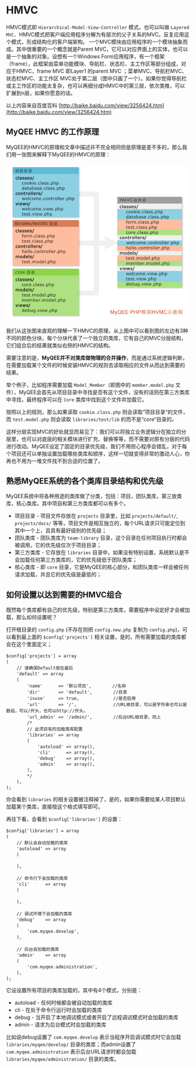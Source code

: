 # HMVC

HMVC模式即 `Hierarchical-Model-View-Controller` 模式，也可以叫做 `Layered MVC`．HMVC模式把客户端应用程序分解为有层次的父子关系的MVC。反复应用这个模式，形成结构化的客户端架构。
一个MVC模块由应用程序的一个模块抽象而成。其中很重要的一个概念就是Parent MVC，它可以对应界面上的实体，也可以是一个抽象的对象。设想有一个Windows Form应用程序，有一个框架（frame），此框架由菜单功能模块、导航栏、状态栏、主工作区等部分组成，对应于HMVC，frame MVC 即Layer1 的parent MVC ；菜单MVC、导航栏MVC、状态栏MVC、主工作区 MVC处于第二层（图中只画了一个）。如果你觉得导航栏或主工作区的功能太复杂，也可以再细分成HMVC中的第三层，依次类推，可以扩展到n层，如果你愿意的话。

以上内容来自百度百科 [http://baike.baidu.com/view/3256424.htm](http://baike.baidu.com/view/3256424.htm) 

## MyQEE HMVC 的工作原理

MyQEE的HMVC的原理和文章中描述并不完全相同但是原理是差不多的，那么我们用一张图来解释下MyQEE的HMVC的原理：

![MyQEE HMVC](../../html/assets/images/hmvc.png)

我们从这张图来直观的理解一下HMVC的原理，从上图中可以看到图的左边有3种不同的颜色分块，每个分块代表了一个独立的类库，它有自己的MVC分层结构，它们组合后的结果就类似右侧的HMVC的结构。

需要注意的是，**MyQEE并不对类库做物理的合并操作**，而是通过系统逻辑判断，在需要加载某个文件的时候安装HMVC的规则去读取相应的文件从而达到需要的结果。

举个例子，比如程序需要加载 `Model_Member`（即图中的 `member.model.php` 文件），MyQEE会首先从项目目录中寻找是否有这个文件，没有的话则在第三方类库中寻找，最终程序可以在 `Core` 类库中找到这个文件并加载它。

按照以上的规则，那么如果读取 `cookie.class.php` 则会读取“项目目录“的文件，而 `test.model.php` 则会读取 `libraries/test/lib` 的而不是“core“目录的。

这样分层实现MVC的好处就显而易见了：我们可以将独立业务逻辑分在独立的分层里，也可以对底层的相关模块进行扩充、替换等等，而不需要对原有分层的代码进行改动。MyQEE设定了固定的目录优先级，我们不用担心程序会错乱，对于每个项目还可以单独设置加载哪些类库和顺序，这样一切就变得非常的激动人心，你再也不用为一堆文件找不到合适的位置了。


## 熟悉MyQEE系统的各个类库目录结构和优先级

MyQEE系统中将各种用途的类库做了分类，包括：项目，团队类库，第三放类库，核心类库。其中项目和第三方类库都可以有多个。

* 项目目录 - 项目文件存放在 `projects` 目录里，比如 `projects/default/`, `projects/docs/` 等等，项目文件是相互独立的，每个URL请求只可能定位到其中一个上，且具有最好级别的优先级；
* 团队类库 - 团队类库为 `team-library` 目录，这个目录在任何项目执行时都会被调用，它的优先级仅次于项目目录；
* 第三方类库 - 它存放在 `libraries` 目录中，如果没有特别设置，系统默认是不会加载任何第三方类库的，它的优先级低于团队类库；
* 核心类库 - 即 `core` 目录，它是MyQEE的核心部分，和团队类库一样会被任何请求加载，并且它的优先级是最低的；


## 如何设置以达到需要的HMVC组合

既然每个类库都有自己的优先级，特别是第三方类库，需要程序中设定好才会被加载，那么如何设置呢？

打开根目录的 `config.php` (不存在则把 `config.new.php` 复制为 `config.php`)，可以看到最上面的 `$config['projects']` 相关设置，是的，所有需要加载的类库都会在这个里面定义；

    $config['projects'] = array
    (
        // 请确保Default放在最后
        'default' => array
        (
            'name'      => '默认项目',        //名称
            'dir'       => 'default',        //目录
            'isuse'     => true,             //是否启用
            'url'       => '/',              //URL根目录，可以是字符串也可以是数组，可以/开头，也可以http://开头。
            'url_admin' => '/admin/',        //后台URL根目录，同上
            /*
            // 此项目有的加载类库配置
            'libraries' => array
            (
                'autoload' => array(),
                'cli'      => array(),
                'debug'    => array(),
                'admin'    => array(),
            ),
            */
        ),
    );
    
你会看到 `libraries` 的相关设置被注释掉了，是的，如果你需要给某人项目默认加载某个类库，直接按这个格式填写即可。

再往下看，会看到 `$config['libraries']` 的设置：

    $config['libraries'] = array
    (
        // 默认会自动加载的类库
        'autoload' => array
        (
    
        ),
    
        // 命令行下会加载的类库
        'cli'      => array
        (
    
        ),
    
        // 调试环境下会加载的类库
        'debug'    => array
        (
            'com.myqee.develop',
        ),
    
        // 后台会加载的类库
        'admin'    => array
        (
            'com.myqee.administration',
        ),
    );

它设设置所有项目的类库加载的，其中有4个模式，分别是：

* autoload - 任何时候都会被自动加载的类库
* cli      - 在处于命令行运行时会加载的类库
* debug    - 当开启了本地调试模式或者开启了远程调试模式时会加载的类库
* admin    - 请求为后台模式时会加载的类库

比如说debug设置了 `com.myqee.develop` 表示当程序开启调试模式时它会加载 `libraries/myqee/develop/` 目录的类库；而admin设置了 `com.myqee.administration` 表示后台URL请求时都会加载 `libraries/myqee/administration/` 目录的类库。





